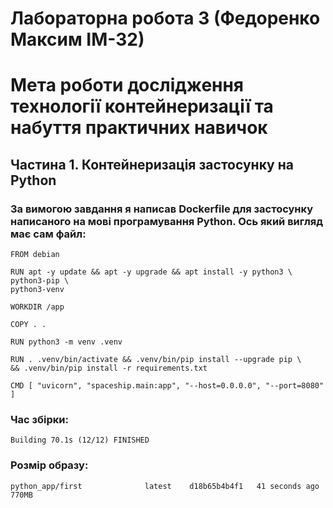 # Лабораторна робота 3 (Федоренко Максим ІМ-32)

# Мета роботи дослідження технології контейнеризації та набуття практичних навичок

## Частина 1. Контейнеризація застосунку на Python
### За вимогою завдання я написав Dockerfile для застосунку написаного на мові програмування Python. Ось який вигляд має сам файл:
```docker
FROM debian

RUN apt -y update && apt -y upgrade && apt install -y python3 \
python3-pip \
python3-venv

WORKDIR /app

COPY . .

RUN python3 -m venv .venv

RUN . .venv/bin/activate && .venv/bin/pip install --upgrade pip \
&& .venv/bin/pip install -r requirements.txt

CMD [ "uvicorn", "spaceship.main:app", "--host=0.0.0.0", "--port=8080" ]
```
### Час збірки:

```Building 70.1s (12/12) FINISHED```

### Розмір образу:

```python_app/first              latest    d18b65b4b4f1   41 seconds ago   770MB```
